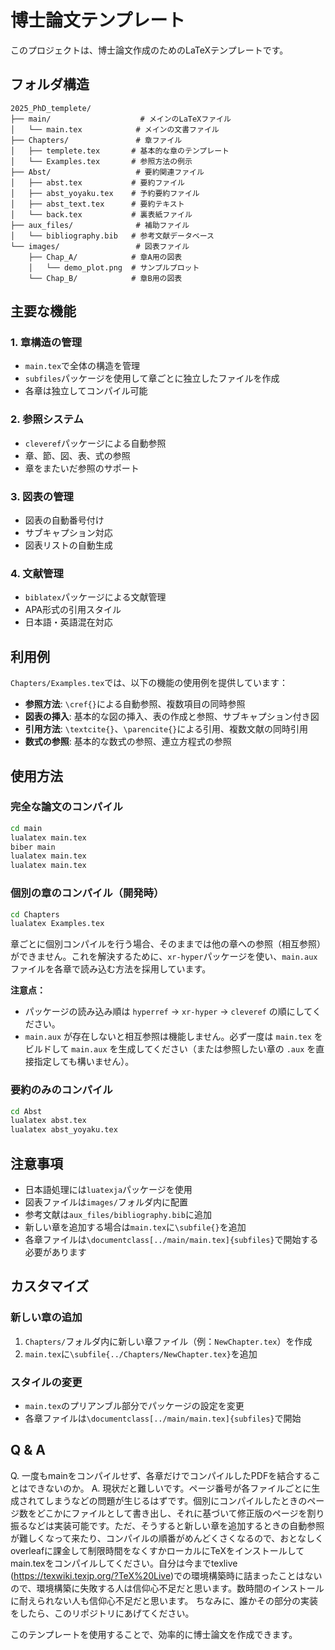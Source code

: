 # 博士論文テンプレート

このプロジェクトは、博士論文作成のためのLaTeXテンプレートです。

## フォルダ構造

```
2025_PhD_templete/
├── main/                    # メインのLaTeXファイル
│   └── main.tex            # メインの文書ファイル
├── Chapters/               # 章ファイル
│   ├── templete.tex       # 基本的な章のテンプレート
│   └── Examples.tex       # 参照方法の例示
├── Abst/                   # 要約関連ファイル
│   ├── abst.tex           # 要約ファイル
│   ├── abst_yoyaku.tex    # 予約要約ファイル
│   ├── abst_text.tex      # 要約テキスト
│   └── back.tex           # 裏表紙ファイル
├── aux_files/              # 補助ファイル
│   └── bibliography.bib   # 参考文献データベース
└── images/                 # 図表ファイル
    ├── Chap_A/            # 章A用の図表
    │   └── demo_plot.png  # サンプルプロット
    └── Chap_B/            # 章B用の図表
```

## 主要な機能

### 1. 章構造の管理
- `main.tex`で全体の構造を管理
- `subfiles`パッケージを使用して章ごとに独立したファイルを作成
- 各章は独立してコンパイル可能

### 2. 参照システム
- `cleveref`パッケージによる自動参照
- 章、節、図、表、式の参照
- 章をまたいだ参照のサポート

### 3. 図表の管理
- 図表の自動番号付け
- サブキャプション対応
- 図表リストの自動生成

### 4. 文献管理
- `biblatex`パッケージによる文献管理
- APA形式の引用スタイル
- 日本語・英語混在対応

## 利用例

`Chapters/Examples.tex`では、以下の機能の使用例を提供しています：

- **参照方法**: `\cref{}`による自動参照、複数項目の同時参照
- **図表の挿入**: 基本的な図の挿入、表の作成と参照、サブキャプション付き図
- **引用方法**: `\textcite{}`、`\parencite{}`による引用、複数文献の同時引用
- **数式の参照**: 基本的な数式の参照、連立方程式の参照

## 使用方法

### 完全な論文のコンパイル
```bash
cd main
lualatex main.tex
biber main
lualatex main.tex
lualatex main.tex
```

### 個別の章のコンパイル（開発時）
```bash
cd Chapters
lualatex Examples.tex
```

章ごとに個別コンパイルを行う場合、そのままでは他の章への参照（相互参照）ができません。これを解決するために、`xr-hyper`パッケージを使い、`main.aux`ファイルを各章で読み込む方法を採用しています。

**注意点：**
- パッケージの読み込み順は `hyperref` → `xr-hyper` → `cleveref` の順にしてください。
- `main.aux` が存在しないと相互参照は機能しません。必ず一度は `main.tex` をビルドして `main.aux` を生成してください（または参照したい章の `.aux` を直接指定しても構いません）。

### 要約のみのコンパイル
```bash
cd Abst
lualatex abst.tex
lualatex abst_yoyaku.tex
```

## 注意事項

- 日本語処理には`luatexja`パッケージを使用
- 図表ファイルは`images/`フォルダ内に配置
- 参考文献は`aux_files/bibliography.bib`に追加
- 新しい章を追加する場合は`main.tex`に`\subfile{}`を追加
- 各章ファイルは`\documentclass[../main/main.tex]{subfiles}`で開始する必要があります

## カスタマイズ

### 新しい章の追加
1. `Chapters/`フォルダ内に新しい章ファイル（例：`NewChapter.tex`）を作成
2. `main.tex`に`\subfile{../Chapters/NewChapter.tex}`を追加

### スタイルの変更
- `main.tex`のプリアンブル部分でパッケージの設定を変更
- 各章ファイルは`\documentclass[../main/main.tex]{subfiles}`で開始


## Q & A
Q. 一度もmainをコンパイルせず、各章だけでコンパイルしたPDFを結合することはできないのか。
A. 現状だと難しいです。ページ番号が各ファイルごとに生成されてしまうなどの問題が生じるはずです。個別にコンパイルしたときのページ数をどこかにファイルとして書き出し、それに基づいて修正版のページを割り振るなどは実装可能です。ただ、そうすると新しい章を追加するときの自動参照が難しくなって来たり、コンパイルの順番がめんどくさくなるので、おとなしくoverleafに課金して制限時間をなくすかローカルにTeXをインストールしてmain.texをコンパイルしてください。自分は今までtexlive (https://texwiki.texjp.org/?TeX%20Live)での環境構築時に詰まったことはないので、環境構築に失敗する人は信仰心不足だと思います。数時間のインストールに耐えられない人も信仰心不足だと思います。
ちなみに、誰かその部分の実装をしたら、このリポジトリにあげてください。

このテンプレートを使用することで、効率的に博士論文を作成できます。

